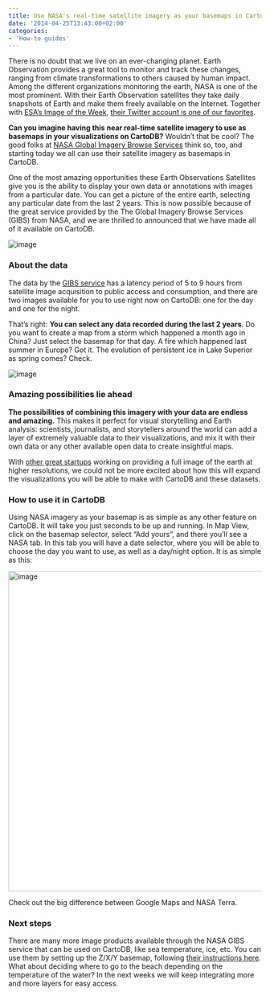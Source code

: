```yaml
---
title: Use NASA's real-time satellite imagery as your basemaps in CartoDB
date: '2014-04-25T13:43:00+02:00'
categories:
- 'How-to guides'
---
```


There is no doubt that we live on an ever-changing planet. Earth Observation provides a great tool to monitor and track these changes, ranging from climate transformations to others caused by human impact. Among the different organizations monitoring the earth, NASA is one of the most prominent. With their Earth Observation satellites they take daily snapshots of Earth and make them freely available on the Internet. Together with <a href="http://www.esa.int/spaceinimages/Sets/Earth_observation_image_of_the_week">ESA’s Image of the Week</a>, <a href="http://twitter.com/@NASA_EO">their Twitter account is one of our favorites</a>.

**Can you imagine having this near real-time satellite imagery to use as basemaps in your visualizations on CartoDB?** Wouldn’t that be cool? The good folks at <a href="https://earthdata.nasa.gov/about-eosdis/system-description/global-imagery-browse-services-gibs">NASA Global Imagery Browse Services</a> think so, too, and starting today we all can use their satellite imagery as basemaps in CartoDB.

One of the most amazing opportunities these Earth Observations Satellites give you is the ability to display your own data or annotations with images from a particular date. You can get a picture of the entire earth, selecting any particular date from the last 2 years. This is now possible because of the great service provided by the The Global Imagery Browse Services (GIBS) from NASA, and we are thrilled to announced that we have made all of it available on CartoDB.

<img alt="image" src="http://i.imgur.com/H20Qoc2.png" title="NASA GIBS at CartoDB"/>

### About the data

The data by the <a href="https://wiki.earthdata.nasa.gov/display/GIBS/2014/04/24/Imagery+Now+Available+in+Web+Mercator+Map+Projection">GIBS service</a> has a latency period of 5 to 9 hours from satellite image acquisition to public access and consumption, and there are two images available for you to use right now on CartoDB: one for the day and one for the night.

That’s right: **You can select any data recorded during the last 2 years**. Do you want to create a map from a storm which happened a month ago in China? Just select the basemap for that day. A fire which happened last summer in Europe? Got it. The evolution of persistent ice in Lake Superior as spring comes? Check.

<img alt="image" src="http://i.imgur.com/IQqWTXM.png"/>

### Amazing possibilities lie ahead

**The possibilities of combining this imagery with your data are endless and amazing.** This makes it perfect for visual storytelling and Earth analysis: scientists, journalists, and storytellers around the world can add a layer of extremely valuable data to their visualizations, and mix it with their own data or any other available open data to create insightful maps.

With <a href="http://www.nytimes.com/2014/03/17/technology/start-ups-aim-to-conquer-space-market.html?_r=0">other great startups</a> working on providing a full image of the earth at higher resolutions, we could not be more excited about how this will expand the visualizations you will be able to make with CartoDB and these datasets.

### How to use it in CartoDB

Using NASA imagery as your basemap is as simple as any other feature on CartoDB. It will take you just seconds to be up and running. In Map View, click on the basemap selector, select “Add yours”, and there you’ll see a NASA tab. In this tab you will have a date selector, where you will be able to choose the day you want to use, as well as a day/night option. It is as simple as this:

<img alt="image" src="http://cartodb.s3.amazonaws.com/tumblr/posts/nada_gibs_cartodb.gif" width="637"/>

Check out the big difference between Google Maps and NASA Terra.

### Next steps

There are many more image products available through the NASA GIBS service that can be used on CartoDB, like sea temperature, ice, etc. You can use them by setting up the Z/X/Y basemap, following <a href="https://wiki.earthdata.nasa.gov/display/GIBS/2014/04/24/Imagery+Now+Available+in+Web+Mercator+Map+Projection">their instructions here</a>. What about deciding where to go to the beach depending on the temperature of the water? In the next weeks we will keep integrating more and more layers for easy access.

